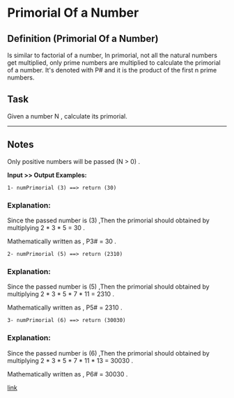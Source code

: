 # Primorial Of a Number
## Definition (Primorial Of a Number)
Is similar to factorial of a number, In primorial, not all the natural numbers get multiplied, only prime numbers are multiplied to calculate the primorial of a number. It's denoted with P# and it is the product of the first n prime numbers.

## Task
Given a number N , calculate its primorial.
<hr/>

## Notes
Only positive numbers will be passed (N > 0) .

<strong>Input >> Output Examples:</strong>
```
1- numPrimorial (3) ==> return (30)
```

### Explanation:
Since the passed number is (3) ,Then the primorial should obtained by multiplying 2 * 3 * 5 = 30 .

Mathematically written as , P3# = 30 .
```
2- numPrimorial (5) ==> return (2310)
```
### Explanation:
Since the passed number is (5) ,Then the primorial should obtained by multiplying  2 * 3 * 5 * 7 * 11 = 2310 .

Mathematically written as , P5# = 2310 .
```
3- numPrimorial (6) ==> return (30030)
```
### Explanation:
Since the passed number is (6) ,Then the primorial should obtained by multiplying  2 * 3 * 5 * 7 * 11 * 13 = 30030 .

Mathematically written as , P6# = 30030 .



[link](https://www.codewars.com/kata/5a99a03e4a6b34bb3c000124/train/javascript)